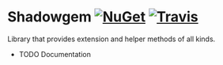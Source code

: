 # Shadowgem [![NuGet](https://img.shields.io/nuget/v/TomLabs.Shadowgem.svg)]() [![Travis](https://travis-ci.org/TomasBouda/Shadowgem.svg?branch=master)]()
Library that provides extension and helper methods of all kinds.

* TODO Documentation
